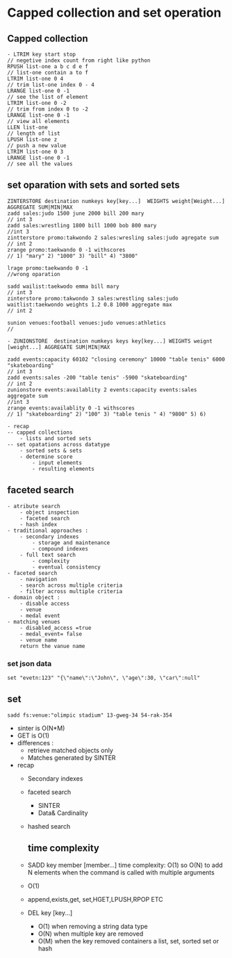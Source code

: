 # Capped collection and set operation

## Capped collection

    - LTRIM key start stop 
    // negetive index count from right like python
    RPUSH list-one a b c d e f
    // list-one contain a to f
    LTRIM list-one 0 4 
    // trim list-one index 0 - 4
    LRANGE list-one 0 -1
    // see the list of element 
    LTRIM list-one 0 -2 
    // trim from index 0 to -2 
    LRANGE list-one 0 -1 
    // view all elements 
    LLEN list-one 
    // length of list 
    LPUSH list-one z
    // push a new value 
    LTRIM list-one 0 3
    LRANGE list-one 0 -1
    // see all the values 

## set oparation with sets and sorted sets

    ZINTERSTORE destination numkeys key[key...]  WEIGHTS weight[Weight...] AGGREGATE SUM|MIN|MAX 
    zadd sales:judo 1500 june 2000 bill 200 mary 
    // int 3
    zadd sales:wrestling 1800 bill 1000 bob 800 mary 
    //int 3 
    zintterstore promo:takwondo 2 sales:wresling sales:judo agregate sum 
    // int 2 
    zrange promo:taekwando 0 -1 withscores
    // 1) "mary" 2) "1000" 3) "bill" 4) "3800"
    
    lrage promo:taekwando 0 -1
    //wrong oparation 
    
    sadd wailist:taekwodo emma bill mary 
    // int 3 
    zinterstore promo:takwondo 3 sales:wrestling sales:judo waitlist:taekwondo weights 1.2 0.8 1000 aggregate max 
    // int 2
    
    sunion venues:football venues:judo venues:athletics
    //
    
    - ZUNIONSTORE  destination numkeys keys key[key...] WEIGHTS weignt [weight...] AGGREGATE SUM|MIN|MAX
    
    zadd events:capacity 60102 "closing ceremony" 10000 "table tenis" 6000 "skateboarding"
    // int 3
    zadd events:sales -200 "table tenis" -5900 "skateboarding" 
    // int 2
    zunionstore events:availablity 2 events:capacity events:sales aggregate sum 
    //int 3 
    zrange events:availablity 0 -1 withscores
    // 1) "skateboarding" 2) "100" 3) "table tenis " 4) "9800" 5) 6)
    
    - recap
    -- capped collections 
        - lists and sorted sets
    -- set opatations across datatype 
        - sorted sets & sets
        - determine score 
            - input elements
            - resulting elements

## faceted search

    - atribute search 
        - object inspection 
        - faceted search 
        - hash index
    - traditional approaches : 
        - secondary indexes
            - storage and maintenance
            - compound indexes
        - full text search
            - complexity
            - eventual consistency
    - faceted search
        - navigation
        - search across multiple criteria
        - filter across multiple criteria
    - domain object :
        - disable access 
        - venue 
        - medal event
    - matching venues
        - disabled_access =true
        - medal_event= false 
        - venue name
        return the vanue name 

### set json data

    set "evetn:123" "{\"name\":\"John\", \"age\":30, \"car\":null"

## set

    sadd fs:venue:"olimpic stadium" 13-gweg-34 54-rak-354

- sinter is O(N*M)
- GET is O(1)
- differences :
  - retrieve matched objects only
  - Matches generated by SINTER 
- recap 
  - Secondary indexes
  - faceted search 
    - SINTER
    - Data& Cardinality
  - hashed search
    
    ## time complexity
  - SADD key member [member...]
    time complexity: O(1)
    so O(N) to add N elements when the command  is called with multiple arguments
  - O(1)
  - append,exists,get, set,HGET,LPUSH,RPOP ETC
  - DEL key [key...]
    - O(1) when removing a string data type
    - O(N) when multiple key are removed
    - O(M) when the key removed containers a list, set, sorted set or hash 
